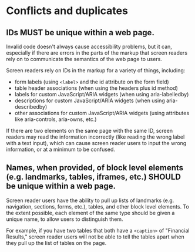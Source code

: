 # Conflicts and duplicates

## IDs MUST be unique within a web page.

Invalid code doesn't always cause accessibility problems, but it can, especially if there are errors in the parts of the markup that screen readers rely on to communicate the semantics of the web page to users.

Screen readers rely on IDs in the markup for a variety of things, including:

- form labels (using `<label>` and the id attribute on the form field)
- table header associations (when using the headers plus id method)
- labels for custom JavaScript/ARIA widgets (when using aria-labelledby)
- descriptions for custom JavaScript/ARIA widgets (when using aria-describedby)
- other associations for custom JavaScript/ARIA widgets (using attributes like aria-controls, aria-owns, etc.)

If there are two elements on the same page with the same ID, screen readers may read the information incorrectly (like reading the wrong label with a text input), which can cause screen reader users to input the wrong information, or at a minimum to be confused.

## Names, when provided, of block level elements (e.g. landmarks, tables, iframes, etc.) SHOULD be unique within a web page.

Screen reader users have the ability to pull up lists of landmarks (e.g. navigation, sections, forms, etc.), tables, and other block level elements. To the extent possible, each element of the same type should be given a unique name, to allow users to distinguish them.

For example, if you have two tables that both have a `<caption>` of "Financial Results," screen reader users will not be able to tell the tables apart when they pull up the list of tables on the page.